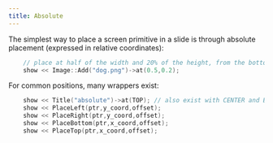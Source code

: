 ```yaml
--- 
title: Absolute
---
```


The simplest way to place a screen primitive in a slide is through absolute placement (expressed in relative coordinates):
``` c++
    // place at half of the width and 20% of the height, from the bottom-left
    show << Image::Add("dog.png")->at(0.5,0.2); 
```

For common positions, many wrappers exist:

```c++
    show << Title("absolute")->at(TOP); // also exist with CENTER and BOTTOM
    show << PlaceLeft(ptr,y_coord,offset); 
    show << PlaceRight(ptr,y_coord,offset); 
    show << PlaceBottom(ptr,x_coord,offset); 
    show << PlaceTop(ptr,x_coord,offset); 
```

